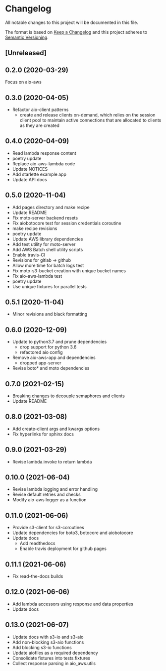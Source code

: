 # Changelog

All notable changes to this project will be documented in this file.

The format is based on [Keep a Changelog](http://keepachangelog.com/en/1.0.0/)
and this project adheres to [Semantic Versioning](http://semver.org/spec/v2.0.0.html).

## [Unreleased]

0.2.0 (2020-03-29)
------------------
Focus on aio-aws


0.3.0 (2020-04-05)
------------------
- Refactor aio-client patterns
  - create and release clients on-demand, which
    relies on the session client pool to
    maintain active connections that are
    allocated to clients as they are created


0.4.0 (2020-04-09)
------------------
- Read lambda response content
- poetry update
- Replace aio-aws-lambda code
- Update NOTICES
- Add starlette example app
- Update API docs


0.5.0 (2020-11-04)
------------------
- Add pages directory and make recipe
- Update README
- Fix moto-server backend resets
- Fix aiobotocore test for session credentials coroutine
- make recipe revisions
- poetry update
- Update AWS library dependencies
- Add test utility for moto-server
- Add AWS Batch shell utility scripts
- Enable travis-CI
- Revisions for gitlab -> github
- Allow more time for batch logs test
- Fix moto-s3-bucket creation with unique bucket names
- Fix aio-aws-lambda test
- poetry update
- Use unique fixtures for parallel tests


0.5.1 (2020-11-04)
------------------
- Minor revisions and black formatting


0.6.0 (2020-12-09)
------------------
- Update to python3.7 and prune dependencies
  - drop support for python 3.6
  - refactored aio config
- Remove aio-aws-app and dependencies
  - dropped app-server
- Revise boto* and moto dependencies


0.7.0 (2021-02-15)
------------------
- Breaking changes to decouple semaphores and clients
- Update README


0.8.0 (2021-03-08)
------------------
- Add create-client args and kwargs options
- Fix hyperlinks for sphinx docs


0.9.0 (2021-03-29)
------------------
- Revise lambda.invoke to return lambda


0.10.0 (2021-06-04)
-------------------
- Revise lambda logging and error handling
- Revise default retries and checks
- Modify aio-aws logger as a function


0.11.0 (2021-06-06)
-------------------
- Provide s3-client for s3-coroutines
- Update dependencies for boto3, botocore and aiobotocore
- Update docs
  - Add readthedocs
  - Enable travis deployment for github pages


0.11.1 (2021-06-06)
-------------------
- Fix read-the-docs builds


0.12.0 (2021-06-06)
-------------------
- Add lambda accessors using response and data properties
- Update docs


0.13.0 (2021-06-07)
-------------------
- Update docs with s3-io and s3-aio
- Add non-blocking s3-aio functions
- Add blocking s3-io functions
- Update aiofiles as a required dependency
- Consolidate fixtures into tests.fixtures
- Collect response parsing in aio_aws.utils


